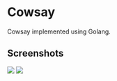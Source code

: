 # Cowsay

Cowsay implemented using Golang.


## Screenshots

![](https://raw.githubusercontent.com/OkabeRitarou/cowsay-go/main/screenshot/screenshot-echo.png)
![](https://raw.githubusercontent.com/OkabeRitarou/cowsay-go/main/screenshot/screenshot-parameter.png)
